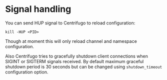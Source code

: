 # Signal handling

You can send HUP signal to Centrifugo to reload configuration:

```
kill -HUP <PID>
```

Though at moment this will only reload channel and namespace configuration.

Also Centrifugo tries to gracefully shutdown client connections when SIGINT or SIGTERM signals received. By default maximum graceful shutdown period is 30 seconds but can be changed using `shutdown_timeout` configuration option.
